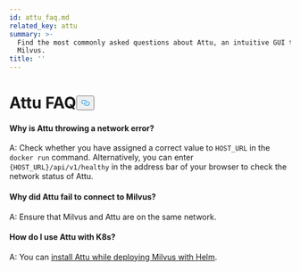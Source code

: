 ```yaml
---
id: attu_faq.md
related_key: attu
summary: >-
  Find the most commonly asked questions about Attu, an intuitive GUI tool for
  Milvus.
title: ''
---
```

<h1 id="Attu-FAQ" class="common-anchor-header">Attu FAQ<button data-href="#Attu-FAQ" class="anchor-icon" translate="no">
      <svg translate="no"
        aria-hidden="true"
        focusable="false"
        height="20"
        version="1.1"
        viewBox="0 0 16 16"
        width="16"
      >
        <path
          fill="#0092E4"
          fill-rule="evenodd"
          d="M4 9h1v1H4c-1.5 0-3-1.69-3-3.5S2.55 3 4 3h4c1.45 0 3 1.69 3 3.5 0 1.41-.91 2.72-2 3.25V8.59c.58-.45 1-1.27 1-2.09C10 5.22 8.98 4 8 4H4c-.98 0-2 1.22-2 2.5S3 9 4 9zm9-3h-1v1h1c1 0 2 1.22 2 2.5S13.98 12 13 12H9c-.98 0-2-1.22-2-2.5 0-.83.42-1.64 1-2.09V6.25c-1.09.53-2 1.84-2 3.25C6 11.31 7.55 13 9 13h4c1.45 0 3-1.69 3-3.5S14.5 6 13 6z"
        ></path>
      </svg>
    </button></h1><h4 id="Why-is-Attu-throwing-a-network-error" class="common-anchor-header">Why is Attu throwing a network error?</h4><p>A: Check whether you have assigned a correct value to <code translate="no">HOST_URL</code> in the <code translate="no">docker run</code> command. Alternatively, you can enter <code translate="no">{HOST_URL}/api/v1/healthy</code> in the address bar of your browser to check the network status of Attu.</p>
<h4 id="Why-did-Attu-fail-to-connect-to-Milvus" class="common-anchor-header">Why did Attu fail to connect to Milvus?</h4><p>A: Ensure that Milvus and Attu are on the same network.</p>
<h4 id="How-do-I-use-Attu-with-K8s" class="common-anchor-header">How do I use Attu with K8s?</h4><p>A: You can <a href="/docs/pt/attu_install-helm.md">install Attu while deploying Milvus with Helm</a>.</p>
